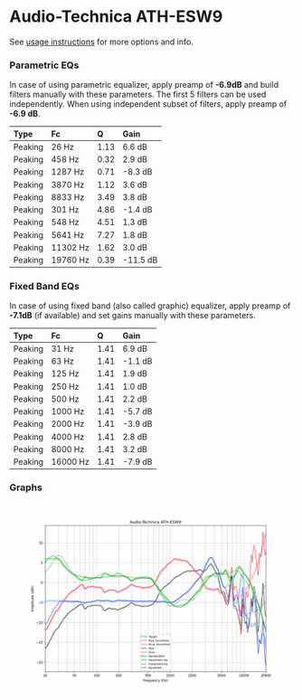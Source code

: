# Audio-Technica ATH-ESW9
See [usage instructions](https://github.com/jaakkopasanen/AutoEq#usage) for more options and info.

### Parametric EQs
In case of using parametric equalizer, apply preamp of **-6.9dB** and build filters manually
with these parameters. The first 5 filters can be used independently.
When using independent subset of filters, apply preamp of **-6.9 dB**.

| Type    | Fc       |    Q | Gain     |
|:--------|:---------|:-----|:---------|
| Peaking | 26 Hz    | 1.13 | 6.6 dB   |
| Peaking | 458 Hz   | 0.32 | 2.9 dB   |
| Peaking | 1287 Hz  | 0.71 | -8.3 dB  |
| Peaking | 3870 Hz  | 1.12 | 3.6 dB   |
| Peaking | 8833 Hz  | 3.49 | 3.8 dB   |
| Peaking | 301 Hz   | 4.86 | -1.4 dB  |
| Peaking | 548 Hz   | 4.51 | 1.3 dB   |
| Peaking | 5641 Hz  | 7.27 | 1.8 dB   |
| Peaking | 11302 Hz | 1.62 | 3.0 dB   |
| Peaking | 19760 Hz | 0.39 | -11.5 dB |

### Fixed Band EQs
In case of using fixed band (also called graphic) equalizer, apply preamp of **-7.1dB**
(if available) and set gains manually with these parameters.

| Type    | Fc       |    Q | Gain    |
|:--------|:---------|:-----|:--------|
| Peaking | 31 Hz    | 1.41 | 6.9 dB  |
| Peaking | 63 Hz    | 1.41 | -1.1 dB |
| Peaking | 125 Hz   | 1.41 | 1.9 dB  |
| Peaking | 250 Hz   | 1.41 | 1.0 dB  |
| Peaking | 500 Hz   | 1.41 | 2.2 dB  |
| Peaking | 1000 Hz  | 1.41 | -5.7 dB |
| Peaking | 2000 Hz  | 1.41 | -3.9 dB |
| Peaking | 4000 Hz  | 1.41 | 2.8 dB  |
| Peaking | 8000 Hz  | 1.41 | 3.2 dB  |
| Peaking | 16000 Hz | 1.41 | -7.9 dB |

### Graphs
![](./Audio-Technica%20ATH-ESW9.png)